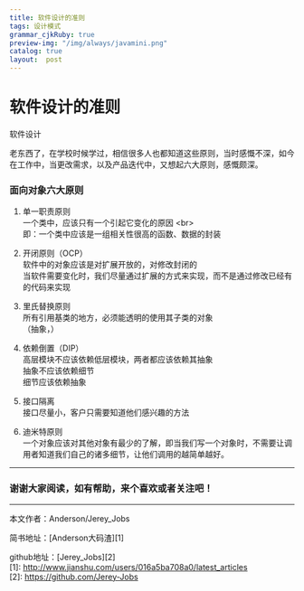 ```yaml
---
title: 软件设计的准则
tags: 设计模式
grammar_cjkRuby: true
preview-img: "/img/always/javamini.png"
catalog: true
layout:  post
---
```


<h1 class="story_title">软件设计的准则</h1>
<div class="story_tags">
  <div class="tag blue label">软件设计</div>
</div>
<div class="line_item xiaoshujiang_element" data-line="5"></div>
<p class="line  " data-line="5">老东西了，在学校时候学过，相信很多人也都知道这些原则，当时感慨不深，如今在工作中，当更改需求，以及产品迭代中，又想起六大原则，感慨颇深。</p>
<div class="line_item xiaoshujiang_element" data-line="7"></div>
<h3 class="line  " data-line="7" id="e99da2e59091e5afb9e8b1a1e585ade5a4a7e58e9fe58899"
name="e99da2e59091e5afb9e8b1a1e585ade5a4a7e58e9fe58899">
  <a name="e99da2e59091e5afb9e8b1a1e585ade5a4a7e58e9fe58899" class="blank_anchor_name"></a>面向对象六大原则</h3>
<div class="line_item xiaoshujiang_element" data-line="8"></div>
<ol class="line  " data-line="8">
  <li class="line  " data-line="8">
    <div class="line_item xiaoshujiang_element" data-line="8"></div>
    <p>单一职责原则
      <br> 一个类中，应该只有一个引起它变化的原因 &lt;br&gt;
      <br> 即：一个类中应该是一组相关性很高的函数、数据的封装
    </p>
  </li>
  <li class="line  " data-line="11">
    <div class="line_item xiaoshujiang_element" data-line="11"></div>
    <p>开闭原则（OCP）
      <br> 软件中的对象应该是对扩展开放的，对修改封闭的
      <br> 当软件需要变化时，我们尽量通过扩展的方式来实现，而不是通过修改已经有的代码来实现
    </p>
  </li>
  <li class="line  " data-line="14">
    <div class="line_item xiaoshujiang_element" data-line="14"></div>
    <p>里氏替换原则
      <br> 所有引用基类的地方，必须能透明的使用其子类的对象
      <br> （抽象，）
    </p>
  </li>
  <li class="line  " data-line="17">
    <div class="line_item xiaoshujiang_element" data-line="17"></div>
    <p>依赖倒置（DIP）
      <br> 高层模块不应该依赖低层模块，两者都应该依赖其抽象
      <br> 抽象不应该依赖细节
      <br> 细节应该依赖抽象
    </p>
  </li>
  <li class="line  " data-line="21">
    <div class="line_item xiaoshujiang_element" data-line="21"></div>
    <p>接口隔离
      <br> 接口尽量小，客户只需要知道他们感兴趣的方法
    </p>
  </li>
  <li class="line  " data-line="23">
    <div class="line_item xiaoshujiang_element" data-line="23"></div>
    <p>迪米特原则
      <br> 一个对象应该对其他对象有最少的了解，即当我们写一个对象时，不需要让调用者知道我们自己的诸多细节，让他们调用的越简单越好。
    </p>
  </li>
</ol>
<hr>
<div class="line_item xiaoshujiang_element" data-line="28"></div>
<h3 class="line  " data-line="28" id="e8b0a2e8b0a2e5a4a7e5aeb6e99885e8afbbefbc8ce5a682e69c89e5b8aee58aa9efbc8ce69da5e4b8aae5969ce6aca2e68896e88085e585b3e6b3a8e590a7efbc81"
name="e8b0a2e8b0a2e5a4a7e5aeb6e99885e8afbbefbc8ce5a682e69c89e5b8aee58aa9efbc8ce69da5e4b8aae5969ce6aca2e68896e88085e585b3e6b3a8e590a7efbc81">
  <a name="e8b0a2e8b0a2e5a4a7e5aeb6e99885e8afbbefbc8ce5a682e69c89e5b8aee58aa9efbc8ce69da5e4b8aae5969ce6aca2e68896e88085e585b3e6b3a8e590a7efbc81"
  class="blank_anchor_name"></a>谢谢大家阅读，如有帮助，来个喜欢或者关注吧！</h3>
<hr>
<div class="line_item xiaoshujiang_element" data-line="31"></div>
<p class="line  " data-line="31">本文作者：Anderson/Jerey_Jobs</p>
<div class="line_item xiaoshujiang_element" data-line="33"></div>
<p class="line  " data-line="33">简书地址：[Anderson大码渣][1]</p>
<div class="line_item xiaoshujiang_element" data-line="35"></div>
<p class="line  " data-line="35">github地址：[Jerey_Jobs][2]
  <br> [1]: <a href="http://www.jianshu.com/users/016a5ba708a0/latest_articles">http://www.jianshu.com/users/016a5ba708a0/latest_articles</a>
  <br> [2]: <a href="https://github.com/Jerey-Jobs">https://github.com/Jerey-Jobs</a>
</p>
